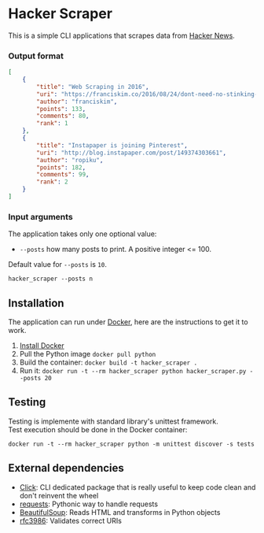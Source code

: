 # Hacker Scraper
This is a simple CLI applications that scrapes data from [Hacker News](https://news.ycombinator.com/).

### Output format

```json
[
    {
        "title": "Web Scraping in 2016",
        "uri": "https://franciskim.co/2016/08/24/dont-need-no-stinking-api-web-scraping-2016-beyond/",
        "author": "franciskim",
        "points": 133,
        "comments": 80,
        "rank": 1
    },
    {
        "title": "Instapaper is joining Pinterest",
        "uri": "http://blog.instapaper.com/post/149374303661",
        "author": "ropiku",
        "points": 182,
        "comments": 99,
        "rank": 2
    }
]
```

### Input arguments
The application takes only one optional value:

- `--posts` how many posts to print. A positive integer <= 100.

Default value for `--posts` is `10`.

```
hacker_scraper --posts n
```



## Installation
The application can run under [Docker](https://www.docker.com/), here are the instructions to get it to work.

1. [Install Docker](https://docs.docker.com/engine/installation/#installation)
2. Pull the Python image `docker pull python`
3. Build the container: `docker build -t hacker_scraper .`
4. Run it: `docker run -t --rm hacker_scraper python hacker_scraper.py --posts 20`

## Testing
Testing is implemente with standard library's unittest framework.  
Test execution should be done in the Docker container:  

```
docker run -t --rm hacker_scraper python -m unittest discover -s tests
```

## External dependencies
* [Click](http://click.pocoo.org/6/): CLI dedicated package that is really useful to keep code clean and don't reinvent the wheel
* [requests](http://docs.python-requests.org/en/master/): Pythonic way to handle requests
* [BeautifulSoup](https://www.crummy.com/software/BeautifulSoup/): Reads HTML and transforms in Python objects
* [rfc3986](https://pypi.python.org/pypi/rfc3986/0.4.1): Validates correct URIs
